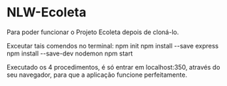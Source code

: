 # NLW-Ecoleta
Para poder funcionar o Projeto Ecoleta depois de cloná-lo.

Exceutar tais comendos no terminal:
  npm init
  npm install --save express
  npm install --save-dev nodemon
  npm start
  
Executado os 4 procedimentos, é só entrar em localhost:350, através do seu navegador, para que a aplicação funcione perfeitamente.
